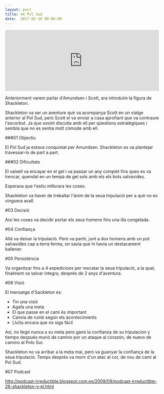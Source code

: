 ```yaml
---
layout: post
title: 44 Pol Sud
date:  2017-02-19 00:00:00
---
```



<iframe width="100%" height="200" frameborder="0" allowfullscreen="" scrolling="no" src="https://www.ivoox.com/player_ej_122877_2_1.html?data=kpefmpybcYarpJKgm4qXhZWsjoqkpZKVcYarpJKdj4qbh46kjoqkpZK0s8XXwtjhja7WtsbY1sjhy8fQqYyml5CajbishaS_rarBsbOPnYy5rZCysKm5lqLCpKqah5ynca3VjKbZxsrFb6rm08rR18jYrcPgxpKSmaiRdA..&"></iframe>


Anteriorment varem parlar d'Amundsen i Scott, ara introduïm la figura de Shackleton.

Shackleton va ser un aventure què va acompanya Scott en un viatge anterior al Pol Sud, però Scott el va enviar a casa aprofiant que va contraure l'escorbut. Ja que sovint discutia amb ell per qüestions estratègiques i sembla que no es sentia molt còmode amb ell.

###01 Objectiu

El Pol Sud ja estava conquistat per Amundsen. Shackleton es va plantejar travessar-lo de part a part.

###02 Dificultats

El vaixell va encayar en el gel i va passar un any complet fins ques es va trencar, quendat en un tempà de gel sols amb els els bots salvavides.

Esperava que l'estiu millorara les coses.

Shackleton va haver de treballar l'ànim de la seua tripulació per a què no es vinguera avall.

#03 Decisió

Així les coses va decidir portar els seus homens fins una illa congelada.

#04 Confiança

Allà va deixar la tripulació. Però va partir, junt a dos homens amb un pot salvavides cap a terra ferma, on savia que hi havia un destacament ballener.

#05 Persistència

Va organitzar fins a 4 expedicions per rescatar la seua tripulació, a la qual, finalment va salvar íntegra, després de 2 anys d'aventura.

#06 Visió

El mensatge d'Sackleton és:

- Tin una visió
- Agafa una meta
- El que passe en el camí és important
- Canvia de rumb según els acontecimients
- Lluïta encara que no siga fàcil

Así, no llegó nunca a su meta pero ganó la confianza de su tripulación y tiempo después murió de camino por un ataque al corazón, de nuevo de camino al Polo Sur.

Shackleton no va arribar a la meta mai, però va guanyar la confiança de la seua tripulació. Temps després va morir d'un atac al cor, de nou de camí al Pol Sud.

#07 Podcast

http://podcast-irreductible.blogspot.com.es/2009/09/podcast-irreductible-26-shackleton-y-el.html

